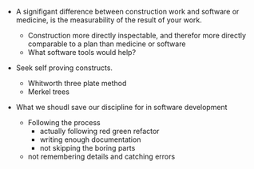 * A signifigant difference between construction work and software or medicine, is the measurability of the result of your work.
  * Construction more directly inspectable, and therefor more directly comparable to a plan than medicine or software
  * What software tools would help?
  
* Seek self proving constructs.
  * Whitworth three plate method
  * Merkel trees
  
* What we shoudl save our discipline for in software development
  * Following the process
    * actually following red green refactor
    * writing enough documentation
    * not skipping the boring parts
  * not remembering details and catching errors
